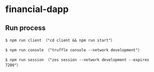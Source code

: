 # financial-dapp
## Run process
```
$ npm run client （"cd client && npm run start"）

$ npm run console （"truffle console --network development"）

$ npm run session （"zos session --network development --expires 7200"）
```
